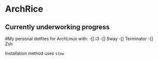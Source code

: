 # ArchRice

## Currently underworking progress

#My personal dotfiles for ArchLinux with:
-[] i3
-[] Sway
-[] Terminator
-[] Zsh

Installation method uses `stow`
